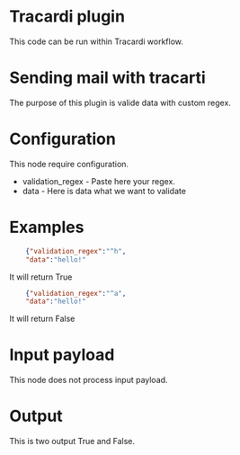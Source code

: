 # Tracardi plugin

This code can be run within Tracardi workflow.

# Sending mail with tracarti

The purpose of this plugin is valide data with custom regex. 


# Configuration

This node require configuration.
* validation_regex - Paste here your regex. 
* data - Here is data what we want to validate

# Examples
```json
    {"validation_regex":"^h",
    "data":"hello!"


```
It will return True
```json
    {"validation_regex":"^a",
    "data":"hello!"


```
It will return False

# Input payload
This node does not process input payload.

# Output

This is two output True and False.
